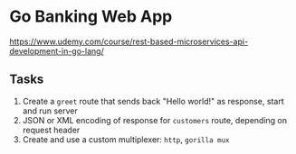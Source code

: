 # Go Banking Web App
https://www.udemy.com/course/rest-based-microservices-api-development-in-go-lang/

## Tasks
1. Create a `greet` route that sends back "Hello world!" as response, start and run server
2. JSON or XML encoding of response for `customers` route, depending on request header
3. Create and use a custom multiplexer: `http`, `gorilla mux`
